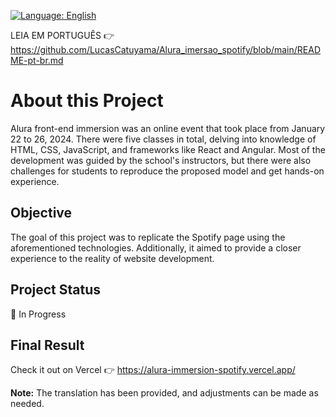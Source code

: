 [![Language: English](https://img.shields.io/badge/Language-English-brightgreen.svg)](README-en.md)

LEIA EM PORTUGUÊS 👉 https://github.com/LucasCatuyama/Alura_imersao_spotify/blob/main/README-pt-br.md

# About this Project
Alura front-end immersion was an online event that took place from January 22 to 26, 2024. There were five classes in total, delving into knowledge of HTML, CSS, JavaScript, and frameworks like React and Angular. Most of the development was guided by the school's instructors, but there were also challenges for students to reproduce the proposed model and get hands-on experience.

## Objective
The goal of this project was to replicate the Spotify page using the aforementioned technologies. Additionally, it aimed to provide a closer experience to the reality of website development.

## Project Status
🚧 In Progress

## Final Result

Check it out on Vercel 👉 https://alura-immersion-spotify.vercel.app/

**Note:** The translation has been provided, and adjustments can be made as needed.
